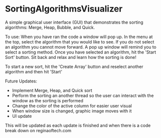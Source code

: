 # SortingAlgorithmsVisualizer

A simple graphical user interface (GUI) that demonstrates the sorting algorithms: Merge, Heap, Bubble, and Quick. 

To use: When you have ran the code a window will pop up. In the menu at the top, select the algorithm that you would like to see. If you do not select an algorithm you cannot move forward. A pop up window will remind you to select a sorting method. Once you have selected an algorithm, hit the 'Start Sort' button. Sit back and relax and learn how the sorting is done!

To start a new sort, hit the 'Create Array' button and reselect another algorithm and then hit 'Start'

Future Updates:
- Implement Merge, Heap, and Quick sort
- Perform the sorting an another thread so the user can interact with the window as the sorting is performed
- Change the color of the active column for easier user visual
- When window size is changed, graphic image moves with it
- UI update

This will be updated as each update is finished and when there is a code break down on reginaoftech.com

